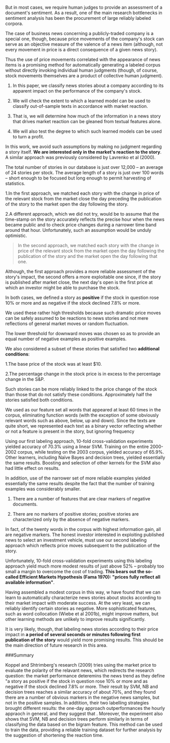 But in most cases, we require human judges to provide an assessment of a document's sentiment. As a result, one of the main research bottlenecks in sentiment analysis has been the procurement of large reliably labeled corpora.

The case of business news concerning a publicly-traded company is a special one, though, because price movements of the company's stock can serve as an objective measure of the valence of a news item (although, not every movement in price is a direct consequence of a given news story).

Thus the use of price movements correlated with the appearance of news items is a promising method for automatically generating a labeled corpus without directly invoking individual human judgments (though, of course, stock movements themselves are a product of collective human judgment).

1. In this paper, we classify news stories about a company according to its apparent impact on the performance of the company's stock.

2. We will check the extent to which a learned model can be used to classify out-of-sample texts in accordance with market reaction.

3. That is, we will determine how much of the information in a news story that drives market reaction can be gleaned from textual features alone.

4. We will also test the degree to which such learned models can be used to turn a profit.

In this work, we avoid such assumptions by making no judgment regarding a story itself. **We are interested only in the market's reaction to the story**. A similar approach was previously considered by Lavrenko et al (2000).

The total number of stories in our database is just over 12,000 – an average of 24 stories per stock. The average length of a story is just over 100 words – short enough to be focused but long enough to permit harvesting of statistics.

1.In the first approach, we matched each story with the change in price of the relevant stock from the market close the day preceding the publication of the story to the market open the day following the story.

2.A different approach, which we did not try, would be to assume that the time-stamp on the story accurately reflects the precise hour when the news became public and to check price changes during a narrower time band around that hour. Unfortunately, such an assumption would be unduly optimistic.

 >In the second approach, we matched each story with the change in price of the relevant stock from the market open the day following the publication of the story and the market open the day following that one.

Although, the first approach provides a more reliable assessment of the story's impact, the second offers a more exploitable one since, if the story is published after market close, the next day's open is the first price at which an investor might be able to purchase the stock.

In both cases, we defined a story as **positive** if the stock in question rose 10% or more and as negative if the stock declined 7.8% or more.

We used these rather high thresholds because such dramatic price moves can be safely assumed to be reactions to news stories and not mere reflections of general market moves or random fluctuation.

The lower threshold for downward moves was chosen so as to provide an equal number of negative examples as positive examples.

We also considered a subset of these stories that satisfied two **additional conditions**:

1.The base price of the stock was at least $10.

2.The percentage change in the stock price is in excess to the percentage change in the S&P.

Such stories can be more reliably linked to the price change of the stock than those that do not satisfy these conditions. Approximately half the stories satisfied both conditions.

We used as our feature set all words that appeared at least 60 times in the corpus, eliminating function words (with the exception of some obviously relevant words such as above, below, up and down). Since the texts are quite short, we represented each text as a binary vector reflecting whether or not a feature is present in the story, but ignoring frequency

Using our first labeling approach, 10-fold cross-validation experiments yielded accuracy of 70.3% using a linear SVM. Training on the entire 2000-2002 corpus, while testing on the 2003 corpus, yielded accuracy of 65.9%. Other learners, including Naïve Bayes and decision trees, yielded essentially the same results. Boosting and selection of other kernels for the SVM also had little effect on results.

In addition, use of the narrower set of more reliable examples yielded essentially the same results despite the fact that the number of training examples was considerably smaller.

1. There are a number of features that are clear markers of negative documents.

2. There are no markers of positive stories; positive stories are characterized only by the absence of negative markers.

In fact, of the twenty words in the corpus with highest information gain, all are negative markers. The honest investor interested in exploiting published news to select an investment vehicle, must use our second labeling approach which reflects price moves subsequent to the publication of the story.

Unfortunately, 10-fold cross-validation experiments using this labeling approach yield much more modest results of just above 52% – probably too small a margin to overcome the cost of trading. **This bears out the so-called Efficient Markets Hypothesis (Fama 1970): "prices fully reflect all available information"**.

Having assembled a modest corpus in this way, w have found that we can learn to automatically characterize news stories about stocks according to their market impact with moderate success. At the very least, we can reliably identify certain stories as negative. More sophisticated features, such as word collocation (Wiebe et al 2001b), might improve matters, but other learning methods are unlikely to improve results significantly.

It is very likely, though, that labeling news stories according to their price impact in **a period of several seconds or minutes following first publication of the story** would yield more promising results. This should be the main direction of future research in this area.

###Summary

Koppel and Shtrimberg's research (2009) tries using the market price to evaluate the polarity of the relavant news, which redirects the research question: the market performance deteremins the news trend as they define "a story as positive if the stock in question rose 10% or more and as negative if the stock declined 7.8% or more. Their result by SVM, NB and decision trees reaches a similar accuracy of about 70%, and they found there are a number of obvious markers in the negative news samples, but not in the positive samples. In addtition, their two labelling strategies brought different results: the one-day approach outperformances the hourly appraoch in general, and they suggest that . Moreover, the experiment also shows that SVM, NB and decision trees perform similarly in terms of classifying the data based on the bigram feature. This method can be used to train the data, providing a reliable training dataset for further analysis by the suggestion of shortening the reaction time.
